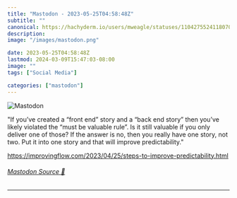 ```yaml
---
title: "Mastodon - 2023-05-25T04:58:48Z"
subtitle: ""
canonical: https://hachyderm.io/users/mweagle/statuses/110427552411807090
description:
image: "/images/mastodon.png"

date: 2023-05-25T04:58:48Z
lastmod: 2024-03-09T15:47:03-08:00
image: ""
tags: ["Social Media"]

categories: ["mastodon"]
---
```

![Mastodon](/images/mastodon.png)

<p>&quot;If you’ve created a “front end” story and a “back end story” then you’ve likely violated the “must be valuable rule”. Is it still valuable if you only deliver one of those? If the answer is no, then you really have one story, not two. Put it into one story and that will improve predictability.&quot;</p><p><a href="https://improvingflow.com/2023/04/25/steps-to-improve-predictability.html" target="_blank" rel="nofollow noopener noreferrer" translate="no"><span class="invisible">https://</span><span class="ellipsis">improvingflow.com/2023/04/25/s</span><span class="invisible">teps-to-improve-predictability.html</span></a></p>


###### [Mastodon Source 🐘](https://hachyderm.io/@mweagle/110427552411807090)

___
